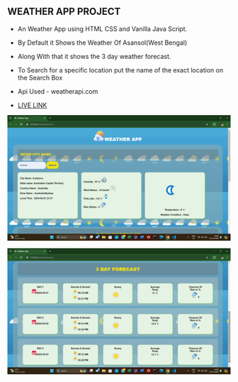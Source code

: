 ## WEATHER APP PROJECT 

-  An Weather App using HTML CSS and Vanilla Java Script.

- By Default it Shows the Weather Of Asansol(West Bengal)

- Along With that it shows the 3 day weather forecast.

- To Search for a specific location put the name of the exact location on the Search Box 

- Api Used - weatherapi.com


 -  [LIVE LINK](https://kapilweatherapp.netlify.app/)

 ![img](./images/1.png)

 ![img](./images/2.png)